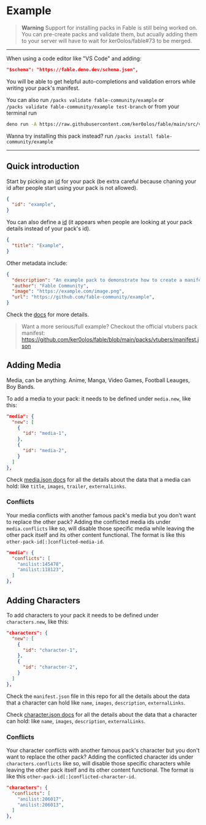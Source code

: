 # Example

> **Warning** Support for installing packs in Fable is still being worked on.  
> You can pre-create packs and validate them, but acually adding them to your server will have to wait for ker0olos/fable#73 to be merged.

---

When using a code editor like "VS Code" and adding:

```json
"$schema": "https://fable.deno.dev/schema.json",
```

You will be able to get helpful auto-completions and validation errors while writing your pack's manifest.

You can also run `/packs validate fable-community/example` or  
`/packs validate fable-community/example test-branch`
or from your terminal run
```sh
deno run -A https://raw.githubusercontent.com/ker0olos/fable/main/src/validate.ts ./manifest.json
```

Wanna try installing this pack instead? run `/packs install fable-community/example`

---

## Quick introduction

Start by picking an [id](https://github.com/fable-community/docs/blob/main/docs/schema.md#id) for your pack (be extra careful because chaning your id after people start using your pack is not allowed).

```json
{
  "id": "example",
}
```

You can also define a [id](https://github.com/fable-community/docs/blob/main/docs/schema.md#title) (it appears when people are looking at your pack details instead of your pack's id).

```json
{
  "title": "Example",
}
```

Other metadata include:

```json
{
  "description": "An example pack to demonstrate how to create a manifest",
  "author": "Fable Community",
  "image": "https://example.com/image.png",
  "url": "https://github.com/fable-community/example",
}
```

Check the [docs](https://github.com/fable-community/docs) for more details.

> Want a more serious/full example? Checkout the official vtubers pack manifest:  
> https://github.com/ker0olos/fable/blob/main/packs/vtubers/manifest.json

## Adding Media

Media, can be anything. Anime, Manga, Video Games, Football Leauges, Boy Bands.

To add a media to your pack: it needs to be defined under `media.new`, like this: 

```json
"media": {
  "new": [
    {
      "id": "media-1",
    },
    {
      "id": "media-2",
    }
  ]
},
```

Check [media.json docs](https://github.com/fable-community/docs/blob/main/docs/media.md) for all the details about the data that a media can hold: like `title`, `images`, `trailer`, `externalLinks`.

### Conflicts

Your media conflicts with another famous pack's media but you don't want to replace the other pack? Adding the conflicted media ids under `media.conflicts` like so, will disable those specific media while leaving the other pack itself and its other content functional. The format is like this `other-pack-id[:]conflicted-media-id`.

```json
"media": {
  "conflicts": [
    "anilist:145478",
    "anilist:118123",
  ]
},
```

## Adding Characters

To add characters to your pack it needs to be defined under `characters.new`, like this: 

```json
"characters": {
  "new": [
    {
      "id": "character-1",
    },
    {
      "id": "character-2",
    }
  ]
},
```

Check the `manifest.json` file in this repo for all the details about the data that a character can hold like `name`, `images`, `description`, `externalLinks`.

Check [character.json docs](https://github.com/fable-community/docs/blob/main/docs/character.md) for all the details about the data that a character can hold: like `name`, `images`, `description`, `externalLinks`.

### Conflicts

Your character conflicts with another famous pack's character but you don't want to replace the other pack? Adding the conflicted character ids under `characters.conflicts` like so, will disable those specific characters while leaving the other pack itself and its other content functional. The format is like this `other-pack-id[:]conflicted-character-id`.

```json
"characters": {
  "conflicts": [
    "anilist:206017",
    "anilist:206013",
  ]
},
```

